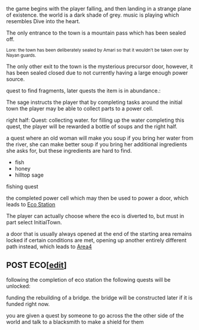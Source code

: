 the game begins with the player falling, and then landing in a strange plane of existence. the world is a dark shade of grey. music is playing which resembles Dive into the heart.

The only entrance to the town is a mountain pass which has been sealed off.

<sub>Lore: the town has been deliberately sealed by Amari so that it wouldn't be taken over by Nayan guards.</sub>

The only other exit to the town is the mysterious precursor door, however, it has been sealed closed due to not currently having a large enough power source.

quest to find fragments, later quests the item is in abundance.:

The sage instructs the player that by completing tasks around the initial town the player may be able to collect parts to a power cell.

right half: Quest: collecting water. for filling up the water completing this quest, the player will be rewarded a bottle of soups and the right half.

a quest where an old woman will make you soup if you bring her water from the river, she can make better soup if you bring her additional ingredients she asks for, but these ingredients are hard to find.

* fish
* honey
* hilltop sage

fishing quest

the completed power cell which may then be used to power a door, which leads to [Eco Station](https://nim.miraheze.org/wiki/Dungeon1 "Dungeon1")

The player can actually choose where the eco is diverted to, but must in part select InitialTown.

a door that is usually always opened at the end of the starting area remains locked if certain conditions are met, opening up another entirely different path instead, which leads to [Area4](https://nim.miraheze.org/wiki/Area4 "Area4")

## POST ECO\[[edit](https://nim.miraheze.org/w/index.php?title=InitialTown&action=edit&section=1 "Edit section: POST ECO")\]

following the completion of eco station the following quests will be unlocked:

funding the rebuilding of a bridge. the bridge will be constructed later if it is funded right now.

you are given a quest by someone to go across the the other side of the world and talk to a blacksmith to make a shield for them